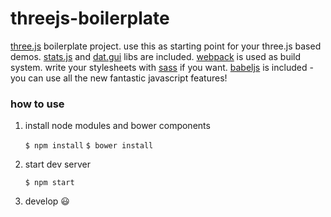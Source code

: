 threejs-boilerplate
===================

[three.js](https://github.com/mrdoob/three.js/) boilerplate project. use this as starting point for your three.js based demos. [stats.js](https://github.com/mrdoob/stats.js/) and [dat.gui](https://github.com/dataarts/dat.gui) libs are included. [webpack](http://webpack.github.io/) is used as build system. write your stylesheets with [sass](http://sass-lang.com/) if you want.
[babeljs](https://babeljs.io/) is included - you can use all the new fantastic javascript features!

### how to use

1. install node modules and bower components

   `$ npm install`
   `$ bower install`

2. start dev server

   `$ npm start`

3. develop :smiley:
